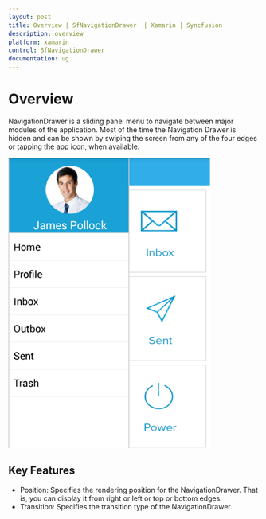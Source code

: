 ```yaml
---
layout: post
title: Overview | SfNavigationDrawer  | Xamarin | Syncfusion
description: overview
platform: xamarin
control: SfNavigationDrawer 
documentation: ug
---
```


# Overview

NavigationDrawer is a sliding panel menu to navigate between major modules of the application.  Most of the time the Navigation 
Drawer is hidden and can be shown by swiping the screen from any of the four edges or tapping the app icon, when available.

![](Overview_images/img1.png)


## Key Features

* Position: Specifies the rendering position for the NavigationDrawer. That is, you can display it from right or left or top or bottom edges.
* Transition: Specifies the transition type of the NavigationDrawer. 
